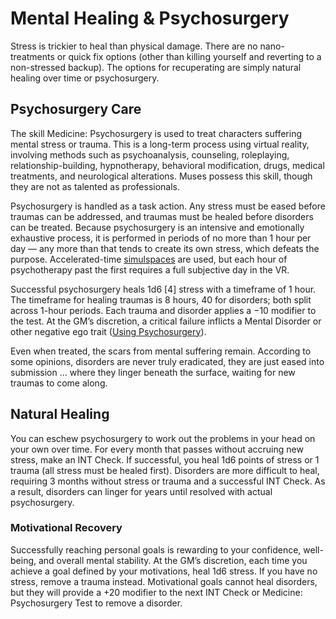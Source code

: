 # Mental Healing & Psychosurgery

Stress is trickier to heal than physical damage. There are no nano-treatments or quick fix options (other than killing yourself and reverting to a non-stressed backup). The options for recuperating are simply natural healing over time or psychosurgery.

## Psychosurgery Care

The skill Medicine: Psychosurgery is used to treat characters suffering mental stress or trauma. This is a long-term process using virtual reality, involving methods such as psychoanalysis, counseling, roleplaying, relationship-building, hypnotherapy, behavioral modification, drugs, medical treatments, and neurological alterations. Muses possess this skill, though they are not as talented as professionals.

Psychosurgery is handled as a task action. Any stress must be eased before traumas can be addressed, and traumas must be healed before disorders can be treated. Because psychosurgery is an intensive and emotionally exhaustive process, it is performed in periods of no more than 1 hour per day — any more than that tends to create its own stress, which defeats the purpose. Accelerated-time [simulspaces](../13/18-virtual-reality.md#accessing-simulspaces) are used, but each hour of psychotherapy past the first requires a full subjective day in the VR.

Successful psychosurgery heals 1d6 \[4\] stress with a timeframe of 1 hour. The timeframe for healing traumas is 8 hours, 40 for disorders; both split across 1-hour periods. Each trauma and disorder applies a −10 modifier to the test. At the GM’s discretion, a critical failure inflicts a Mental Disorder or other negative ego trait ([Using Psychosurgery](../15/05-psychosurgery.md#using-psychosurgery)).

Even when treated, the scars from mental suffering remain. According to some opinions, disorders are never truly eradicated, they are just eased into submission … where they linger beneath the surface, waiting for new traumas to come along.

## Natural Healing

You can eschew psychosurgery to work out the problems in your head on your own over time. For every month that passes without accruing new stress, make an INT Check. If successful, you heal 1d6 points of stress or 1 trauma (all stress must be healed first). Disorders are more difficult to heal, requiring 3 months without stress or trauma and a successful INT Check. As a result, disorders can linger for years until resolved with actual psychosurgery.

### Motivational Recovery

Successfully reaching personal goals is rewarding to your confidence, well-being, and overall mental stability. At the GM’s discretion, each time you achieve a goal defined by your motivations, heal 1d6 stress. If you have no stress, remove a trauma instead. Motivational goals cannot heal disorders, but they will provide a +20 modifier to the next INT Check or Medicine: Psychosurgery Test to remove a disorder.
